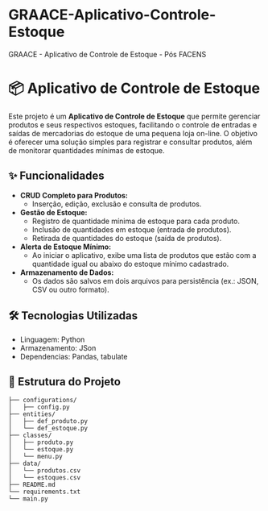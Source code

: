 # GRAACE-Aplicativo-Controle-Estoque
GRAACE - Aplicativo de Controle de Estoque - Pós FACENS

# 📦 Aplicativo de Controle de Estoque

Este projeto é um **Aplicativo de Controle de Estoque** que permite gerenciar produtos e seus respectivos estoques, facilitando o controle de entradas e saídas de mercadorias do estoque de uma pequena loja on-line. 
O objetivo é oferecer uma solução simples para registrar e consultar produtos, além de monitorar quantidades mínimas de estoque.

## ✨ Funcionalidades

- **CRUD Completo para Produtos:**
  - Inserção, edição, exclusão e consulta de produtos.
- **Gestão de Estoque:**
  - Registro de quantidade mínima de estoque para cada produto.
  - Inclusão de quantidades em estoque (entrada de produtos).
  - Retirada de quantidades do estoque (saída de produtos).
- **Alerta de Estoque Mínimo:**
  - Ao iniciar o aplicativo, exibe uma lista de produtos que estão com a quantidade igual ou abaixo do estoque mínimo cadastrado.
- **Armazenamento de Dados:**
  - Os dados são salvos em dois arquivos para persistência (ex.: JSON, CSV ou outro formato).

## 🛠️ Tecnologias Utilizadas

- Linguagem: Python
- Armazenamento: JSon
- Dependencias: Pandas, tabulate

## 📂 Estrutura do Projeto

```plaintext
├── configurations/
│   ├── config.py
├── entities/
│   ├── def_produto.py
│   └── def_estoque.py
├── classes/
│   ├── produto.py
│   └── estoque.py
│   └── menu.py
├── data/
│   └── produtos.csv
│   └── estoques.csv
├── README.md
└── requirements.txt
└── main.py

